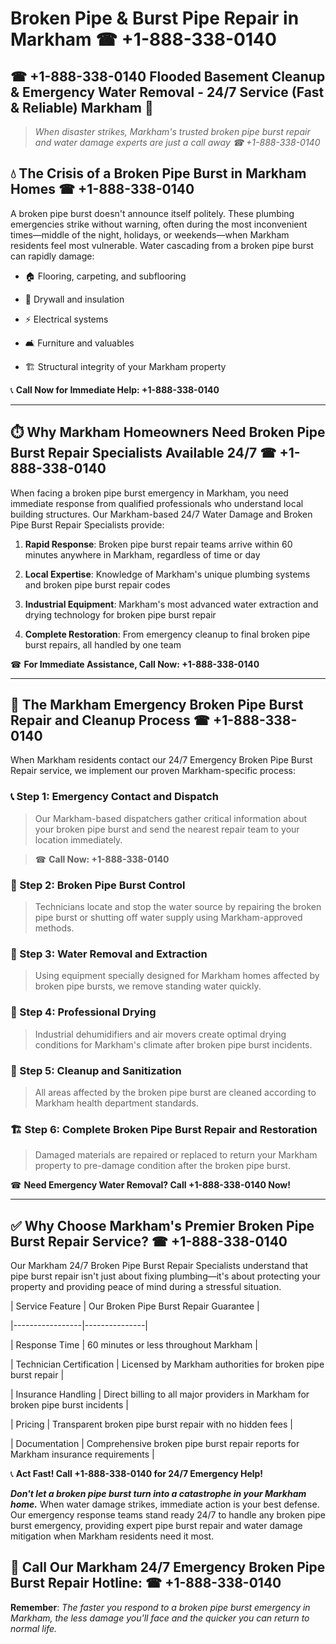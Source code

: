 # Broken Pipe & Burst Pipe Repair in Markham ☎ +1-888-338-0140  
## ☎ +1-888-338-0140 Flooded Basement Cleanup & Emergency Water Removal - 24/7 Service (Fast & Reliable) Markham 🚨  

> *When disaster strikes, Markham's trusted broken pipe burst repair and water damage experts are just a call away ☎ +1-888-338-0140*  

## 💧 The Crisis of a Broken Pipe Burst in Markham Homes ☎ +1-888-338-0140  

A broken pipe burst doesn't announce itself politely. These plumbing emergencies strike without warning, often during the most inconvenient times—middle of the night, holidays, or weekends—when Markham residents feel most vulnerable. Water cascading from a broken pipe burst can rapidly damage:  

* 🏠 Flooring, carpeting, and subflooring  
* 🧱 Drywall and insulation  
* ⚡ Electrical systems  
* 🛋️ Furniture and valuables  
* 🏗️ Structural integrity of your Markham property  

📞 **Call Now for Immediate Help: +1-888-338-0140**  

---  

## ⏱️ Why Markham Homeowners Need Broken Pipe Burst Repair Specialists Available 24/7 ☎ +1-888-338-0140  

When facing a broken pipe burst emergency in Markham, you need immediate response from qualified professionals who understand local building structures. Our Markham-based 24/7 Water Damage and Broken Pipe Burst Repair Specialists provide:  

1. **Rapid Response**: Broken pipe burst repair teams arrive within 60 minutes anywhere in Markham, regardless of time or day  
2. **Local Expertise**: Knowledge of Markham's unique plumbing systems and broken pipe burst repair codes  
3. **Industrial Equipment**: Markham's most advanced water extraction and drying technology for broken pipe burst repair  
4. **Complete Restoration**: From emergency cleanup to final broken pipe burst repairs, all handled by one team  

☎ **For Immediate Assistance, Call Now: +1-888-338-0140**  

---  

## 🔧 The Markham Emergency Broken Pipe Burst Repair and Cleanup Process ☎ +1-888-338-0140  

When Markham residents contact our 24/7 Emergency Broken Pipe Burst Repair service, we implement our proven Markham-specific process:  

### 📞 Step 1: Emergency Contact and Dispatch  
> Our Markham-based dispatchers gather critical information about your broken pipe burst and send the nearest repair team to your location immediately.  
> ☎ **Call Now: +1-888-338-0140**  

### 🚿 Step 2: Broken Pipe Burst Control  
> Technicians locate and stop the water source by repairing the broken pipe burst or shutting off water supply using Markham-approved methods.  

### 🌊 Step 3: Water Removal and Extraction  
> Using equipment specially designed for Markham homes affected by broken pipe bursts, we remove standing water quickly.  

### 💨 Step 4: Professional Drying  
> Industrial dehumidifiers and air movers create optimal drying conditions for Markham's climate after broken pipe burst incidents.  

### 🧼 Step 5: Cleanup and Sanitization  
> All areas affected by the broken pipe burst are cleaned according to Markham health department standards.  

### 🏗️ Step 6: Complete Broken Pipe Burst Repair and Restoration  
> Damaged materials are repaired or replaced to return your Markham property to pre-damage condition after the broken pipe burst.  

☎ **Need Emergency Water Removal? Call +1-888-338-0140 Now!**  

---  

## ✅ Why Choose Markham's Premier Broken Pipe Burst Repair Service? ☎ +1-888-338-0140  

Our Markham 24/7 Broken Pipe Burst Repair Specialists understand that pipe burst repair isn't just about fixing plumbing—it's about protecting your property and providing peace of mind during a stressful situation.  

| Service Feature | Our Broken Pipe Burst Repair Guarantee |  
|-----------------|---------------|  
| Response Time | 60 minutes or less throughout Markham |  
| Technician Certification | Licensed by Markham authorities for broken pipe burst repair |  
| Insurance Handling | Direct billing to all major providers in Markham for broken pipe burst incidents |  
| Pricing | Transparent broken pipe burst repair with no hidden fees |  
| Documentation | Comprehensive broken pipe burst repair reports for Markham insurance requirements |  

📞 **Act Fast! Call +1-888-338-0140 for 24/7 Emergency Help!**  

***Don't let a broken pipe burst turn into a catastrophe in your Markham home.*** When water damage strikes, immediate action is your best defense. Our emergency response teams stand ready 24/7 to handle any broken pipe burst emergency, providing expert pipe burst repair and water damage mitigation when Markham residents need it most.  

## 📱 Call Our Markham 24/7 Emergency Broken Pipe Burst Repair Hotline: ☎ +1-888-338-0140  

**Remember**: *The faster you respond to a broken pipe burst emergency in Markham, the less damage you'll face and the quicker you can return to normal life.*